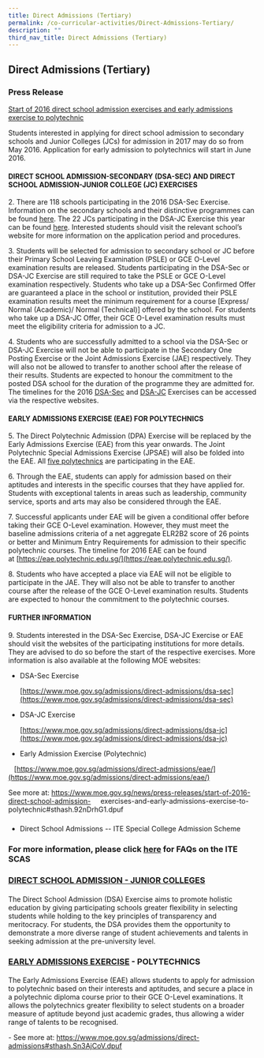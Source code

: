 ```yaml
---
title: Direct Admissions (Tertiary)
permalink: /co-curricular-activities/Direct-Admissions-Tertiary/
description: ""
third_nav_title: Direct Admissions (Tertiary)
---
```

## Direct Admissions (Tertiary) 

### Press Release 

[Start of 2016 direct school admission exercises and early admissions exercise to polytechnic](https://www.moe.gov.sg/news/press-releases/start-of-2016-direct-school-admission-exercises-and-early-admissions-exercise-to-polytechnic#sthash.92nDrhG1.dpuf)

Students interested in applying for direct school admission to secondary schools and Junior Colleges (JCs) for admission in 2017 may do so from May 2016. Application for early admission to polytechnics will start in June 2016.

#### DIRECT SCHOOL ADMISSION-SECONDARY (DSA-SEC) AND DIRECT SCHOOL ADMISSION-JUNIOR COLLEGE (JC) EXERCISES

2. There are 118 schools participating in the 2016 DSA-Sec Exercise. Information on the secondary schools and their distinctive programmes can be found [here](https://www.moe.gov.sg/admissions/direct-admissions/dsa-sec/participating-schools). The 22 JCs participating in the DSA-JC Exercise this year can be found [here](https://www.moe.gov.sg/admissions/direct-admissions/dsa-jc/participating-schools). Interested students should visit the relevant school’s website for more information on the application period and procedures.

3. Students will be selected for admission to secondary school or JC before their Primary School Leaving Examination (PSLE) or GCE O-Level examination results are released. Students participating in the DSA-Sec or DSA-JC Exercise are still required to take the PSLE or GCE O-Level examination respectively. Students who take up a DSA-Sec Confirmed Offer are guaranteed a place in the school or institution, provided their PSLE examination results meet the minimum requirement for a course \[Express/ Normal (Academic)/ Normal (Technical)\] offered by the school. For students who take up a DSA-JC Offer, their GCE O-Level examination results must meet the eligibility criteria for admission to a JC.

4. Students who are successfully admitted to a school via the DSA-Sec or DSA-JC Exercise will not be able to participate in the Secondary One Posting Exercise or the Joint Admissions Exercise (JAE) respectively. They will also not be allowed to transfer to another school after the release of their results. Students are expected to honour the commitment to the posted DSA school for the duration of the programme they are admitted for. The timelines for the 2016 [DSA-Sec](https://www.moe.gov.sg/docs/default-source/document/education/admissions/dsa-sec/files/dsa-sec-phases.pdf) and [DSA-JC](https://www.moe.gov.sg/docs/default-source/document/education/admissions/dsa-jc/files/dsa-jc-phases.pdf) Exercises can be accessed via the respective websites.

#### EARLY ADMISSIONS EXERCISE (EAE) FOR POLYTECHNICS

5. The Direct Polytechnic Admission (DPA) Exercise will be replaced by the Early Admissions Exercise (EAE) from this year onwards. The Joint Polytechnic Special Admissions Exercise (JPSAE) will also be folded into the EAE. All [five polytechnics](https://www.moe.gov.sg/admissions/direct-admissions/eae) are participating in the EAE.

6. Through the EAE, students can apply for admission based on their aptitudes and interests in the specific courses that they have applied for. Students with exceptional talents in areas such as leadership, community service, sports and arts may also be considered through the EAE.

7. Successful applicants under EAE will be given a conditional offer before taking their GCE O-Level examination. However, they must meet the baseline admissions criteria of a net aggregate ELR2B2 score of 26 points or better and Minimum Entry Requirements for admission to their specific polytechnic courses. The timeline for 2016 EAE can be found at [https://eae.polytechnic.edu.sg/](https://eae.polytechnic.edu.sg/).

8. Students who have accepted a place via EAE will not be eligible to participate in the JAE. They will also not be able to transfer to another course after the release of the GCE O-Level examination results. Students are expected to honour the commitment to the polytechnic courses.

#### FURTHER INFORMATION

9. Students interested in the DSA-Sec Exercise, DSA-JC Exercise or EAE should visit the websites of the participating institutions for more details. They are advised to do so before the start of the respective exercises. More information is also available at the following MOE websites:

*   DSA-Sec Exercise 
    
    [https://www.moe.gov.sg/admissions/direct-admissions/dsa-sec](https://www.moe.gov.sg/admissions/direct-admissions/dsa-sec)
    
      
    
*   DSA-JC Exercise 
    
    [https://www.moe.gov.sg/admissions/direct-admissions/dsa-jc](https://www.moe.gov.sg/admissions/direct-admissions/dsa-jc)
    
      
    
*   Early Admission Exercise (Polytechnic) 

   [https://www.moe.gov.sg/admissions/direct-admissions/eae/](https://www.moe.gov.sg/admissions/direct-admissions/eae/)

  

See more at: https://www.moe.gov.sg/news/press-releases/start-of-2016-direct-school-admission-     exercises-and-early-admissions-exercise-to-polytechnic#sthash.92nDrhG1.dpuf

### 

*   Direct School Admissions -- ITE Special College Admission Scheme

### For more information, please click [here](https://www.ite.edu.sg/wps/wcm/connect/1b4db5804bca7ff2b1d0b15b11ba44f7/SCAS+2014+FAQ_Apr13_Final.pdf?MOD=AJPERES) for FAQs on the ITE SCAS

###   

### [DIRECT SCHOOL ADMISSION - JUNIOR COLLEGES](https://www.moe.gov.sg/admissions/direct-admissions/dsa-jc)

#### 

The Direct School Admission (DSA) Exercise aims to promote holistic education by giving participating schools greater flexibility in selecting students while holding to the key principles of transparency and meritocracy. For students, the DSA provides them the opportunity to demonstrate a more diverse range of student achievements and talents in seeking admission at the pre-university level.

### [EARLY ADMISSIONS EXERCISE](https://www.moe.gov.sg/admissions/direct-admissions/eae) - POLYTECHNICS

#### 

The Early Admissions Exercise (EAE) allows students to apply for admission to polytechnic based on their interests and aptitudes, and secure a place in a polytechnic diploma course prior to their GCE O-Level examinations. It allows the polytechnics greater flexibility to select students on a broader measure of aptitude beyond just academic grades, thus allowing a wider range of talents to be recognised.

\- See more at: https://www.moe.gov.sg/admissions/direct-admissions#sthash.Sn3AjCoV.dpuf